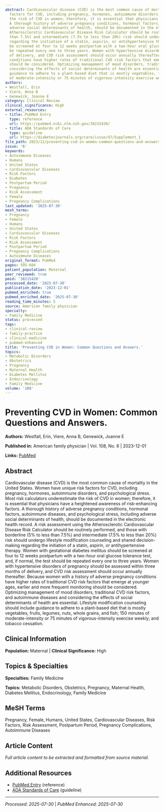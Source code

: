 ```yaml
---
abstract: Cardiovascular disease (CVD) is the most common cause of mortality in the United States. Women have unique risk
  factors for CVD, including pregnancy, hormones, autoimmune disorders, and psychological stress. Most risk calculators underestimate
  the risk of CVD in women; therefore, it is essential that physicians have a heightened awareness of risk-enhancing factors.
  A thorough history of adverse pregnancy conditions, hormonal factors, autoimmune diseases, and psychological stress, including
  adverse social determinants of health, should be documented in the electronic health record. A risk assessment using the
  Atherosclerotic Cardiovascular Disease Risk Calculator should be routinely performed, and those with borderline (5% to less
  than 7.5%) and intermediate (7.5% to less than 20%) risk should undergo lifestyle modification counseling and shared decision-making
  regarding the initiation of a statin, aspirin, or antihypertensive therapy. Women with gestational diabetes mellitus should
  be screened at four to 12 weeks postpartum with a two-hour oral glucose tolerance test, and, if normal, the test should
  be repeated every one to three years. Women with hypertensive disorders of pregnancy should be assessed within three months
  of delivery, and CVD risk assessment should occur annually thereafter. Because women with a history of adverse pregnancy
  conditions have higher rates of traditional CVD risk factors that emerge at younger ages, earlier and more frequent monitoring
  should be considered. Optimizing management of mood disorders, traditional CVD risk factors, and autoimmune diseases and
  considering the effects of social determinants of health are essential. Lifestyle modification counseling should include
  guidance to adhere to a plant-based diet that is mostly vegetables, fruits, legumes, nuts, whole grains, and fish; 150 minutes
  of moderate-intensity or 75 minutes of vigorous-intensity exercise weekly; and tobacco cessation.
authors:
- Westfall, Erin
- Viere, Anna B
- Genewick, Joanne E
category: Clinical Review
clinical_significance: High
external_resources:
- title: PubMed Entry
  type: reference
  url: https://pubmed.ncbi.nlm.nih.gov/38215420/
- title: ADA Standards of Care
  type: guideline
  url: https://diabetesjournals.org/care/issue/47/Supplement_1
file_path: 2023/12/preventing-cvd-in-women-common-questions-and-answers.md
issue: '6'
keywords:
- Autoimmune Diseases
- Humans
- United States
- Cardiovascular Diseases
- Risk Factors
- Diabetes
- Postpartum Period
- Pregnancy
- Risk Assessment
- Female
- Pregnancy Complications
last_updated: '2025-07-30'
mesh_terms:
- Pregnancy
- Female
- Humans
- United States
- Cardiovascular Diseases
- Risk Factors
- Risk Assessment
- Postpartum Period
- Pregnancy Complications
- Autoimmune Diseases
original_format: PubMed
pages: 595-604
patient_population: Maternal
peer_reviewed: true
pmid: '38215420'
processed_date: '2025-07-30'
publication_date: '2023-12-01'
pubmed_enriched: true
pubmed_enriched_date: '2025-07-30'
reading_time_minutes: 5
source: American family physician
specialty:
- Family Medicine
status: processed
tags:
- clinical-review
- family-practice
- clinical-medicine
- pubmed-enhanced
title: 'Preventing CVD in Women: Common Questions and Answers.'
topics:
- Metabolic Disorders
- Obstetrics
- Pregnancy
- Maternal Health
- Diabetes Mellitus
- Endocrinology
- Family Medicine
volume: '108'
---
```


# Preventing CVD in Women: Common Questions and Answers.

**Authors:** Westfall, Erin, Viere, Anna B, Genewick, Joanne E

**Published in:** American family physician | Vol. 108, No. 6 | 2023-12-01

**Links:** [PubMed](https://pubmed.ncbi.nlm.nih.gov/38215420/)

## Abstract

Cardiovascular disease (CVD) is the most common cause of mortality in the United States. Women have unique risk factors for CVD, including pregnancy, hormones, autoimmune disorders, and psychological stress. Most risk calculators underestimate the risk of CVD in women; therefore, it is essential that physicians have a heightened awareness of risk-enhancing factors. A thorough history of adverse pregnancy conditions, hormonal factors, autoimmune diseases, and psychological stress, including adverse social determinants of health, should be documented in the electronic health record. A risk assessment using the Atherosclerotic Cardiovascular Disease Risk Calculator should be routinely performed, and those with borderline (5% to less than 7.5%) and intermediate (7.5% to less than 20%) risk should undergo lifestyle modification counseling and shared decision-making regarding the initiation of a statin, aspirin, or antihypertensive therapy. Women with gestational diabetes mellitus should be screened at four to 12 weeks postpartum with a two-hour oral glucose tolerance test, and, if normal, the test should be repeated every one to three years. Women with hypertensive disorders of pregnancy should be assessed within three months of delivery, and CVD risk assessment should occur annually thereafter. Because women with a history of adverse pregnancy conditions have higher rates of traditional CVD risk factors that emerge at younger ages, earlier and more frequent monitoring should be considered. Optimizing management of mood disorders, traditional CVD risk factors, and autoimmune diseases and considering the effects of social determinants of health are essential. Lifestyle modification counseling should include guidance to adhere to a plant-based diet that is mostly vegetables, fruits, legumes, nuts, whole grains, and fish; 150 minutes of moderate-intensity or 75 minutes of vigorous-intensity exercise weekly; and tobacco cessation.

## Clinical Information

**Population:** Maternal | **Clinical Significance:** High

## Topics & Specialties

**Specialties:** Family Medicine

**Topics:** Metabolic Disorders, Obstetrics, Pregnancy, Maternal Health, Diabetes Mellitus, Endocrinology, Family Medicine

## MeSH Terms

Pregnancy, Female, Humans, United States, Cardiovascular Diseases, Risk Factors, Risk Assessment, Postpartum Period, Pregnancy Complications, Autoimmune Diseases

## Article Content

*Full article content to be extracted and formatted from source material.*

## Additional Resources

- [PubMed Entry](https://pubmed.ncbi.nlm.nih.gov/38215420/) (reference)
- [ADA Standards of Care](https://diabetesjournals.org/care/issue/47/Supplement_1) (guideline)

---

*Processed: 2025-07-30* | *PubMed Enhanced: 2025-07-30*
